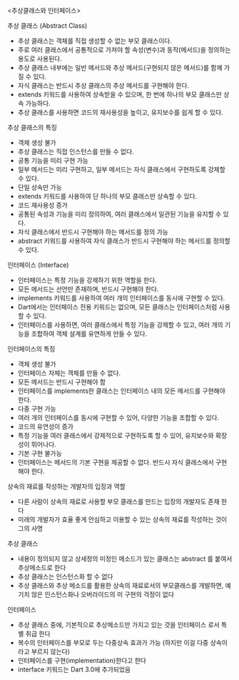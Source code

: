 <추상클래스와 인터페이스>

추상 클래스 (Abstract Class)
- 추상 클래스는 객체를 직접 생성할 수 없는 부모 클래스이다.
- 주로 여러 클래스에서 공통적으로 가져야 할 속성(변수)과 동작(메서드)을 정의하는 용도로 사용된다.
- 추상 클래스 내부에는 일반 메서드와 추상 메서드(구현되지 않은 메서드)를 함께 가질 수 있다.
- 자식 클래스는 반드시 추상 클래스의 추상 메서드를 구현해야 한다.
- extends 키워드를 사용하여 상속받을 수 있으며, 한 번에 하나의 부모 클래스만 상속 가능하다.
- 추상 클래스를 사용하면 코드의 재사용성을 높이고, 유지보수를 쉽게 할 수 있다.
   
추상 클래스의 특징
- 객체 생성 불가
- 추상 클래스는 직접 인스턴스를 만들 수 없다.
- 공통 기능을 미리 구현 가능
- 일부 메서드는 미리 구현하고, 일부 메서드는 자식 클래스에서 구현하도록 강제할 수 있다.
- 단일 상속만 가능
- extends 키워드를 사용하여 단 하나의 부모 클래스만 상속할 수 있다.
- 코드 재사용성 증가
- 공통된 속성과 기능을 미리 정의하여, 여러 클래스에서 일관된 기능을 유지할 수 있다.
- 자식 클래스에서 반드시 구현해야 하는 메서드를 정의 가능
- abstract 키워드를 사용하여 자식 클래스가 반드시 구현해야 하는 메서드를 정의할 수 있다.


인터페이스 (Interface)
- 인터페이스는 특정 기능을 강제하기 위한 역할을 한다.
- 모든 메서드는 선언만 존재하며, 반드시 구현해야 한다.
- implements 키워드를 사용하여 여러 개의 인터페이스를 동시에 구현할 수 있다.
- Dart에서는 인터페이스 전용 키워드는 없으며, 모든 클래스는 인터페이스처럼 사용할 수 있다.
- 인터페이스를 사용하면, 여러 클래스에서 특정 기능을 강제할 수 있고, 여러 개의 기능을 조합하여 객체 설계를 유연하게 만들 수 있다.
   
인터페이스의 특징
- 객체 생성 불가
- 인터페이스 자체는 객체를 만들 수 없다.
- 모든 메서드는 반드시 구현해야 함
- 인터페이스를 implements한 클래스는 인터페이스 내의 모든 메서드를 구현해야 한다.
- 다중 구현 가능
- 여러 개의 인터페이스를 동시에 구현할 수 있어, 다양한 기능을 조합할 수 있다.
- 코드의 유연성이 증가
- 특정 기능을 여러 클래스에서 강제적으로 구현하도록 할 수 있어, 유지보수와 확장성이 뛰어나다.
- 기본 구현 불가능
- 인터페이스는 메서드의 기본 구현을 제공할 수 없다. 반드시 자식 클래스에서 구현해야 한다.

상속의 재료를 작성하는 개발자의 입장과 역할
- 다른 사람이 상속의 재료로 사용할 부모 클래스를 만드는 입장의 개발자도 존재 한다
- 미래의 개발자가 효율 좋게 안심하고 이용할 수 있는 상속의 재료를 작성하는 것이 그의 사명

추상 클래스
- 내용이 정의되지 않고 상세정의 미정인 메소드가 있는 클래스는 abstract 를 붙여서 추상메소드로 한다
- 추상 클래스는 인스턴스화 할 수 없다
- 추상 클래스와 추상 메소드를 활용한 상속의 재료로서의 부모클래스를 개발하면, 예기치 않은 인스턴스화나 오버라이드의 미 구현의 걱정이 없다

인터페이스
- 추상 클래스 중에, 기본적으로 추상메소드만 가지고 있는 것을 인터페이스 로서 특별 취급 한다
- 복수의 인터페이스를 부모로 두는 다중상속 효과가 가능 (하지만 이걸 다중 상속이라고 부르지 않는다)
- 인터페이스를 구현(implementation)한다고 한다
- interface 키워드는 Dart 3.0에 추가되었음
